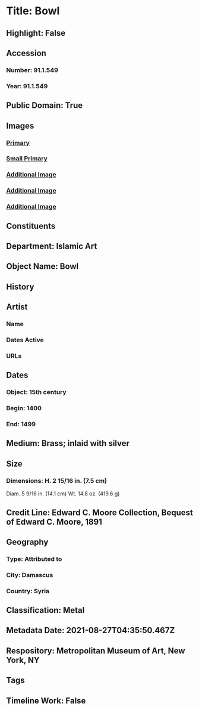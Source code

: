 # Title: Bowl
## Highlight: False
## Accession
### Number: 91.1.549
### Year: 91.1.549
## Public Domain: True
## Images
### [Primary](https://images.metmuseum.org/CRDImages/is/original/sf91-1-549c.jpg)
### [Small Primary](https://images.metmuseum.org/CRDImages/is/web-large/sf91-1-549c.jpg)
### [Additional Image](https://images.metmuseum.org/CRDImages/is/original/18592.jpg)
### [Additional Image](https://images.metmuseum.org/CRDImages/is/original/sf91-1-549a.jpg)
### [Additional Image](https://images.metmuseum.org/CRDImages/is/original/sf91-1-549b.jpg)
## Constituents
## Department: Islamic Art
## Object Name: Bowl
## History
## Artist
### Name
### Dates Active
### URLs
## Dates
### Object: 15th century
### Begin: 1400
### End: 1499
## Medium: Brass; inlaid with silver
## Size
### Dimensions: H. 2 15/16 in. (7.5 cm)
Diam.  5 9/16 in. (14.1 cm)
Wt. 14.8 oz. (419.6 g)
## Credit Line: Edward C. Moore Collection, Bequest of Edward C. Moore, 1891
## Geography
### Type: Attributed to
### City: Damascus
### Country: Syria
## Classification: Metal
## Metadata Date: 2021-08-27T04:35:50.467Z
## Respository: Metropolitan Museum of Art, New York, NY
## Tags
## Timeline Work: False